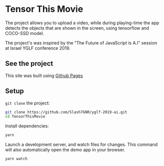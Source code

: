 # Tensor This Movie

The project allows you to upload a video, while during playing-time the app detects the objects that are shown in the screen, using tensorflow and COCO-SSD model.

The project's was inspired by the "The Future of JavaScript is A.I" session at Israel YGLF conference 2019.

## See the project
This site was built using [Github Pages]()

## Setup

`git clone` the project:

```sh
git clone https://github.com/Slash7GNR/yglf-2019-ai.git
cd TensorThisMovie
```

Install dependencies:

```sh
yarn
```

Launch a development server, and watch files for changes. This command will also automatically open
the demo app in your browser.

```sh
yarn watch
```
